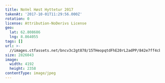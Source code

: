 ```yaml
---
title: NoVel Høst Hyttetur 2017
takenAt: '2017-10-01T11:29:56.000Z'
rotation: 0
license: Attribution-NoDerivs License
geo:
  lat: 62.808686
  lng: 8.864055
tags: []
url: >-
  //images.ctfassets.net/bncv3c2gt878/15THeopqtdFhE20rL2adPP/842e7ff4cbcdf66c8a86fc490594d998/novel-hst-hyttetur-2017_36727368984_o
size: 2826043
image:
  width: 4192
  height: 2358
contentType: image/jpeg
---
```


